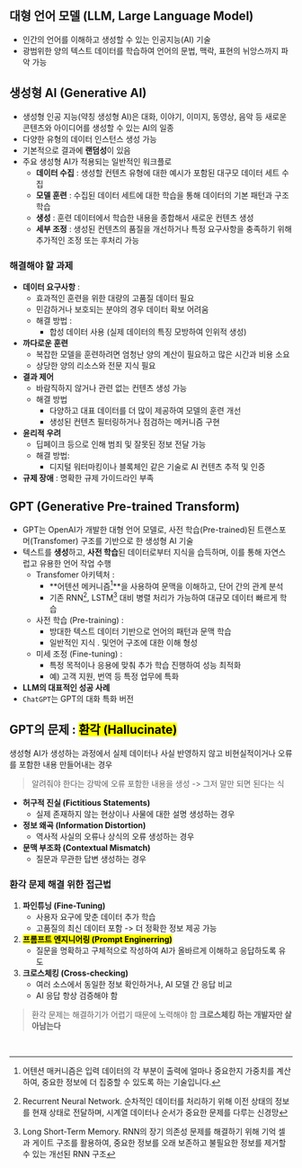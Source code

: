 ## 대형 언어 모델 (LLM, Large Language Model)

- 인간의 언어를 이해하고 생성할 수 있는 인공지능(AI) 기술
- 광범위한 양의 텍스트 데이터를 학습하여 언어의 문법, 맥락, 표현의 뉘앙스까지 파악 가능

## 생성형 AI (Generative AI)

- 생성형 인공 지능(약칭 생성형 AI)은 대화, 이야기, 이미지, 동영상, 음악 등 새로운 콘텐츠와 아이디어를 생성할 수 있는 AI의 일종
- 다양한 유형의 데이터 인스턴스 생성 가능
- 기본적으로 결과에 **랜덤성**이 있음
- 주요 생성형 AI가 적용되는 일반적인 워크플로
  - **데이터 수집** : 생성할 컨텐츠 유형에 대한 예시가 포함된 대구모 데이터 세트 수집
  - **모델 훈련** : 수집된 데이터 세트에 대한 학습을 통해 데이터의 기본 패턴과 구조 학습
  - **생성** : 훈련 데이터에서 학습한 내용을 종합해서 새로운 컨텐츠 생성
  - **세부 조정** : 생성된 컨텐츠의 품질을 개선하거나 특정 요구사항을 충족하기 위해 추가적인 조정 또는 후처리 가능

### 해결해야 할 과제

- **데이터 요구사항** :
  - 효과적인 훈련을 위한 대량의 고품질 데이터 필요
  - 민감하거나 보호되는 분야의 경우 데이터 확보 어려움
  - 해결 방법 :
    - 합성 데이터 사용 (실제 데이터의 특징 모방하여 인위적 생성)
- **까다로운 훈련**
  - 복잡한 모델을 훈련하려면 엄청난 양의 계산이 필요하고 많은 시간과 비용 소요
  - 상당한 양의 리소스와 전문 지식 필요
- **결과 제어**
  - 바람직하지 않거나 관련 없는 컨텐츠 생성 가능
  - 해결 방법
    - 다양하고 대표 데이터를 더 많이 제공하여 모델의 훈련 개선
    - 생성된 컨텐츠 필터링하거나 점검하는 메커니즘 구현
- **윤리적 우려**
  - 딥페이크 등으로 인해 범죄 및 잘못된 정보 전달 가능
  - 해결 방법:
    - 디지털 워터마킹이나 블록체인 같은 기술로 AI 컨텐츠 추적 및 인증
- **규제 장애** : 명확한 규제 가이드라인 부족

## GPT (Generative Pre-trained Transform)

- GPT는 OpenAI가 개발한 대형 언어 모델로, 사전 학습(Pre-trained)된 트랜스포머(Transfomer) 구조를 기반으로 한 생성형 AI 기술
- 텍스트를 **생성**하고, **사전 학습**된 데이터로부터 지식을 습득하며, 이를 통해 자연스럽고 유용한 언어 작업 수행
  - Transfomer 아키텍처 :
    - **어텐션 메커니즘[^어텐션매커니즘]**을 사용하여 문맥을 이해하고, 단어 간의 관계 분석
    - 기존 RNN[^RNN], LSTM[^LSTM] 대비 병렬 처리가 가능하여 대규모 데이터 빠르게 학습
  - 사전 학습 (Pre-training) :
    - 방대한 텍스트 데이터 기반으로 언어의 패턴과 문맥 학습
    - 일반적인 지식 . 및언어 구조에 대한 이해 형성
  - 미세 조정 (Fine-tuning) :
    - 특정 목적이나 응용에 맞춰 추가 학습 진행하여 성능 최적화
    - 예) 고객 지원, 번역 등 특정 업무에 특화
- **LLM의 대표적인 성공 사례**
- `ChatGPT`는 GPT의 대화 특화 버전

## GPT의 문제 : <mark>환각 (Hallucinate)</mark>

생성형 AI가 생성하는 과정에서 실제 데이터나 사실 반영하지 않고 비현실적이거나 오류를 포함한 내용 만들어내는 경우

> 알려줘야 한다는 강박에 오류 포함한 내용을 생성 -> 그저 말만 되면 된다는 식

- **허구적 진실 (Fictitious Statements)**
  - 실제 존재하지 않는 현상이나 사물에 대한 설명 생성하는 경우
- **정보 왜곡 (Information Distortion)**
  - 역사적 사실의 오류나 상식의 오류 생성하는 경우
- **문맥 부조화 (Contextual Mismatch)**
  - 질문과 무관한 답변 생성하는 경우

### 환각 문제 해결 위한 접근법

1. **파인튜닝 (Fine-Tuning)**
   - 사용자 요구에 맞춘 데이터 추가 학습
   - 고품질의 최신 데이터 포함 -> 더 정확한 정보 제공 가능
1. <mark>**프롬프트 엔지니어링 (Prompt Enginerring)**</mark>
   - 질문을 명확하고 구체적으로 작성하여 AI가 올바르게 이해하고 응답하도록 유도
1. **크로스체킹 (Cross-checking)**
   - 여러 소스에서 동일한 정보 확인하거나, AI 모델 간 응답 비교
   - AI 응답 항상 검증해야 함

> 환각 문제는 해결하기가 어렵기 때문에 노력해야 함
> **크로스체킹 하는 개발자만 살아남는다**

<br/>

[^어텐션매커니즘]: 어텐션 매커니즘은 입력 데이터의 각 부분이 출력에 얼마나 중요한지 가중치를 계산하여, 중요한 정보에 더 집중할 수 있도록 하는 기술입니다.
[^RNN]: Recurrent Neural Network. 순차적인 데이터를 처리하기 위해 이전 상태의 정보를 현재 상태로 전달하며, 시계열 데이터나 순서가 중요한 문제를 다루는 신경망
[^LSTM]: Long Short-Term Memory. RNN의 장기 의존성 문제를 해결하기 위해 기억 셀과 게이트 구조를 활용하여, 중요한 정보를 오래 보존하고 불필요한 정보를 제거할 수 있는 개선된 RNN 구조
